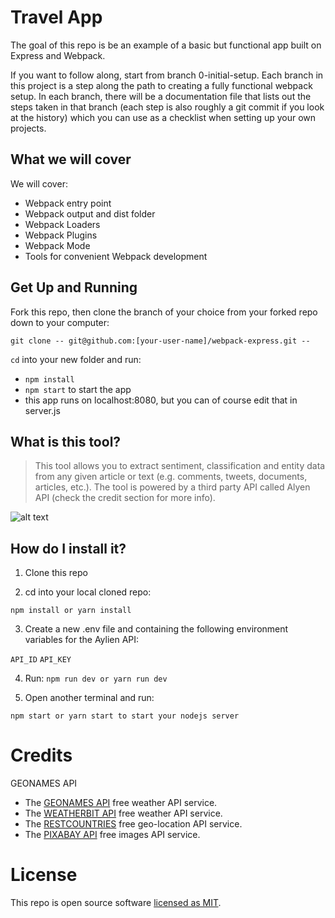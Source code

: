 # Travel App

The goal of this repo is be an example of a basic but functional app built on Express and Webpack.

If you want to follow along, start from branch 0-initial-setup. Each branch in this project is a step along the path to creating a fully functional webpack setup. In each branch, there will be a documentation file that lists out the steps taken in that branch (each step is also roughly a git commit if you look at the history) which you can use as a checklist when setting up your own projects. 

## What we will cover

We will cover:

- Webpack entry point
- Webpack output and dist folder
- Webpack Loaders
- Webpack Plugins
- Webpack Mode
- Tools for convenient Webpack development

## Get Up and Running

Fork this repo, then clone the branch of your choice from your forked repo down to your computer:

```
git clone -- git@github.com:[your-user-name]/webpack-express.git --
```

`cd` into your new folder and run:
- ```npm install```
- ```npm start``` to start the app
- this app runs on localhost:8080, but you can of course edit that in server.js

## What is this tool?

> This tool allows you to extract sentiment, classification and entity data from any given article or text (e.g. comments, tweets, documents, articles, etc.).
> The tool is powered by a third party API called Alyen API (check the credit section for more info).

![alt text](https://i.imgur.com/tWGaZUF.png)

## How do I install it?

1. Clone this repo

2. cd into your local cloned repo:

`npm install or yarn install`

3. Create a new .env file and containing the following environment variables for the Aylien API:

`API_ID`
`API_KEY`

4. Run: `npm run dev or yarn run dev`

5. Open another terminal and run:

`npm start or yarn start to start your nodejs server`

# Credits

GEONAMES API

 - The [GEONAMES API](http://www.geonames.org/export/web-services.html) free weather API service.
 - The [WEATHERBIT API](https://www.weatherbit.io/api) free weather API service.
 - The [RESTCOUNTRIES](https://restcountries.eu/) free geo-location API service.
 - The [PIXABAY API](https://pixabay.com/api/docs/) free images API service.

 # License

 This repo is open source software [licensed as MIT](https://github.com/Memnoc/Travel_App/blob/master/LICENSE).